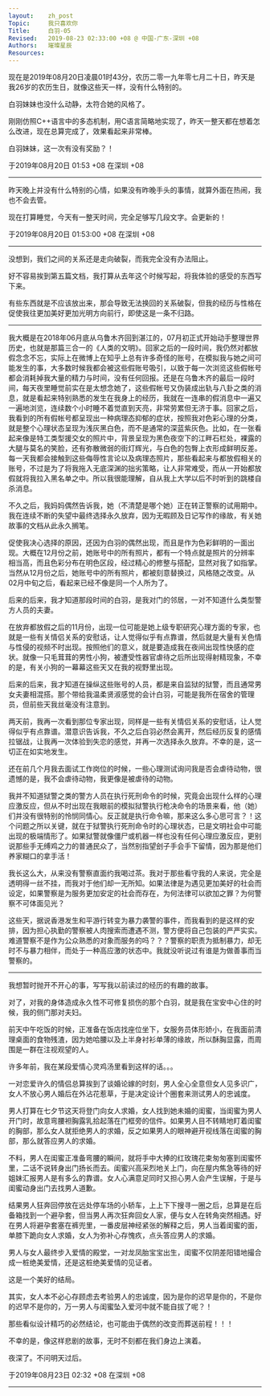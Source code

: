 ```yaml
---
layout:    zh_post
Topic:     我只喜欢你
Title:     白羽-05
Revised:   2019-08-23 02:33:00 +08 @ 中国-广东-深圳 +08
Authors:   璀璨星辰
Resources:
---
```


现在是2019年08月20日凌晨01时43分，农历二零一九年零七月二十日，昨天是我26岁的农历生日，就像这些天一样，没有什么特别的。

白羽妹妹也没什么动静，太符合她的风格了。

刚刚仿照C++语言中的多态机制，用C语言简略地实现了，昨天一整天都在想着怎么改进，现在总算完成了，效果看起来非常棒。

白羽妹妹，这一次有没有奖励？！

于2019年08月20日 01:53 +08 在深圳 +08

--------------------------------------------------------------------------------

昨天晚上并没有什么特别的心情，如果没有昨晚手头的事情，就算外面在热闹，我也不会去管。

现在打算睡觉，今天有一整天时间，完全足够写几段文字。会更新的！

于2019年08月20日 01:53:00 +08 在深圳 +08

--------------------------------------------------------------------------------

没想到，我们之间的关系还是走向破裂，而我完全没有办法阻止。

好不容易挨到第五篇文档，我打算从去年这个时候写起，将我体验的感受的东西写下来。

有些东西就是不应该放出来，那会导致无法换回的关系破裂，但我的经历与性格在促使我往更加美好更加光明方向前行，即使这是一条不归路。

--------------------------------------------------------------------------------

我大概是在2018年06月底从乌鲁木齐回到湛江的，07月初正式开始动手整理世界历史，也就是那篇三合一的《人类的文明》。回家之后的一段时间，我仍然对都放假念念不忘，实际上在微博上在知乎上总有许多奇怪的账号，在模拟我与她之间可能发生的事，大多数时候我都会被这些假账号吸引，以致于每一次浏览这些假帐号都会消耗掉我大量的精力与时间，没有任何回报。还是在乌鲁木齐的最后一段时间，每天夜里睡觉前实在是太想念她了，这些假帐号又伪装成出轨与八卦之类的消息，就是看起来特别熟悉的发生在我身上的经历，我就在一连串的假消息中一遍又一遍地浏览，连续数个小时睡不着觉直到天亮，非常劳累但无济于事。回家之后，我看到的所有假帐号都呈现出一种病理态抑郁的症状，按照我对色彩心理的分类，就是整个心理状态呈现为浅灰黑白色，而不是通常的深蓝紫灰色。比如，在一张看起来像是特工类型援交女的照片中，背景呈现为黑色夜空下的江畔石栏处，裸露的大腿与莫名的笑脸，还有弥散微弱的街灯辉光，与白色的包臀上衣形成鲜明反差。每一天我都会接触到这些侮辱性言论以及病理态照片，那些看起来与都放假相关的账号，不过是为了将我拖入无底深渊的拙劣策略，让人非常难受，而从一开始都放假就将我拉入黑名单之中。所以我很能理解，自从我上大学以后不时听到的跳楼自杀消息。

不久之后，我妈妈偶然告诉我，她（不清楚是哪个她）正在转正警察的试用期中。我在连续不断的失望中最终选择永久放弃，因为无暇顾及日记写作的缘故，有关她故事的文档从此永久搁笔。

促使我决心选择的原因，还因为白羽的偶然出现，而且是作为色彩鲜明的一面出现。大概在12月份之前，她账号中的所有照片，都有一个特点就是照片的分辨率相当高，而且色彩分布在明色区段，经过精心的修整与搭配，显然对我了如指掌。当然从12月份之后，她账号中的所有照片，都被刻意替换过，风格随之改变。从02月中旬之后，看起来已经不像是同一个人所为了。

后来的后来，我才知道那段时间的白羽，是我对门的邻居，一对不知道什么类型警方人员的夫妻。

在放弃都放假之后的11月份，出现一位可能是她上级专职研究心理方面的专家，也就是一些有关情侣关系的安慰话，让人觉得似乎有点靠谱，然后就是大量有关色情与性侵的视频不时出现。按照他们的意义，就是要造成我在夜间出现性快感的症状。就像一只毛茸茸的男性小狗，被遭受性器官虐待之后所出现得射精现象，不幸的是，有关小狗的一幕幕这些天又在我的视野里出现。

后来的后来，我才知道在操纵这些账号的人员，都是来自监狱的狱警，而且通常男女夫妻相混搭。那个带给我温柔贤淑感觉的会计白羽，可能是我所在宿舍的管理员，但前些天我丝毫没有注意到。

两天前，我再一次看到那位专家出现，同样是一些有关情侣关系的安慰话，让人觉得似乎有点靠谱。潜意识告诉我，不久之后白羽必然会离开，然后经历反复的感情拉锯战，让我再一次体验到失恋的感觉，并再一次选择永久放弃。不幸的是，这一切正在如实地发生。

还在前几个月我去面试工作岗位的时候，一些心理测试询问我是否会虐待动物，很遗憾的是，我不会虐待动物，我更像是被虐待的动物。

我并不知道狱警之类的警方人员在执行死刑命令的时候，究竟会出现什么样的心理应激反应，但从不时出现在我眼前的模拟狱警执行枪决命令的场景来看，他（她）们并没有很特别的怜悯同情心。反正就是执行命令嘛，那来这么多心思可言？！这个问题之所以关键，就在于狱警执行死刑命令时的心理状态，已是文明社会中可能出现的极端情形了。如果狱警就像僵尸或机器一样也没有任何心理应激反应，更别说那些手无缚鸡之力的普通民众了，当然别指望刽子手会手下留情，因为那是他们养家糊口的拿手活！

我长这么大，从来没有警察直面约我喝过茶。我对于那些看守我的人来说，完全是透明得一丝不挂，而我对于他们却一无所知。如果法律是为遇见更加美好的社会而设定，如果警察是为服务更加安定的社会而存在，为何法律可以欲加之罪？为何警察不可体面见光？

这些天，据说香港发生和平游行转变为暴力袭警的事件，而我看到的是这样的安排，因为担心执勤的警察被人肉搜索而遭遇不测，警方便将自己包装的严严实实。难道警察不是作为公众熟悉的对象而服务的吗？？？警察的职责为抵制暴力，却无时不与暴力相伴，而处于一种高应激的状态中。我就没听说过有谁是为做善事而当警察的。

--------------------------------------------------------------------------------

我想暂时抛开不开心的事，写写我以前读过的经历的有趣的故事。

对了，对我的身体造成永久性不可修复损伤的那个白羽，就是我在宝安中心住的时候，我的侧门那对夫妇。

前天中午吃饭的时候，正准备在饭店找座位坐下，女服务员体形娇小，在我面前清理桌面的食物残渣，因为她哈腰以及上半身衬衫单薄的缘故，所以酥胸显露，而周围是一群在注视观望的人。

许多年前，我在某段爱情心灵鸡汤里看到这样的话。。。

一对恋爱许久的情侣总算挨到了谈婚论嫁的时刻，男人全心全意但女人见多识广，女人不放心男人婚后在外沾花惹草，于是决定设计个圈套来测试男人的忠诚度。

男人打算在七夕节这天将登门向女人求婚，女人找到她未婚的闺蜜，当闺蜜为男人开门时，故意弯腰袒胸露乳拾起落在门框旁的信件。如果男人目不转睛地盯着闺蜜的胸部，那么女人就拒绝男人的求婚，反之如果男人的眼神避开视线落在闺蜜的胸部，那么就答应男人的求婚。

不料，男人在闺蜜正准备弯腰的瞬间，就将手中大捧的红玫瑰花束匆匆塞到闺蜜怀里，二话不说转身出门扬长而去。闺蜜兴高采烈地关上门，向在屋内焦急等待的好姐妹汇报男人是有多么的靠谱。女人心满意足同时又担心男人会产生误解，于是与闺蜜动身出门去找男人道歉。

结果男人狂奔回停放在远处停车场的小轿车，上上下下搜寻一圈之后，总算是在后备箱找到一个避孕套，但当男人再次狂奔回女人家，便与女人在转角突然相遇。好在男人将避孕套塞在裤兜里，一番皮层神经紧张的解释之后，男人当着闺蜜的面，单膝下跪向女人求婚，女人为弥补心存愧疚，点头答应男人的求婚。

男人与女人最终步入爱情的殿堂，一对龙凤胎宝宝出生，闺蜜不仅阴差阳错地撮合成一桩绝美爱情，还是这桩绝美爱情的见证者。

这是一个美好的结局。

其实，女人本不必心存顾虑去考验男人的忠诚度，因为是你的迟早是你的，不是你的迟早不是你的，万一男人与闺蜜坠入爱河中就不能自拔了呢？！

那些看似设计精巧的必然结论，也可能由于偶然的改变而葬送前程！！！

不幸的是，像这样悲剧的故事，无时不刻都在我们身边上演着。

夜深了。不问明天过后。

于2019年08月23日 02:32 +08 在深圳 +08

--------------------------------------------------------------------------------
